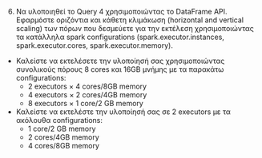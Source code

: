 6. Να υλοποιηθεί το Query 4 χρησιμοποιώντας τo DataFrame API. Εφαρμόστε οριζόντια και κάθετη κλιμάκωση (horizontal and vertical scaling) των πόρων που δεσμεύετε
για την εκτέλεση χρησιμοποιώντας τα κατάλληλα spark configurations (spark.executor.instances, spark.executor.cores, spark.executor.memory).
- Καλείστε να εκτελέσετε την υλοποίησή σας χρησιμοποιώντας συνολικούς πόρους 8 cores
και 16GB μνήμης με τα παρακάτω configurations:
  - 2 executors × 4 cores/8GB memory
  - 4 executors × 2 cores/4GB memory
  - 8 executors × 1 core/2 GB memory
- Καλείστε να εκτελέστε την υλοποίησή σας σε 2 executors με τα ακόλουθα configurations:
  - 1 core/2 GB memory
  - 2 cores/4GB memory
  - 4 cores/8GB memory
